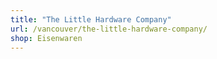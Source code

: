 ```yaml
---
title: "The Little Hardware Company"
url: /vancouver/the-little-hardware-company/
shop: Eisenwaren
---
```

